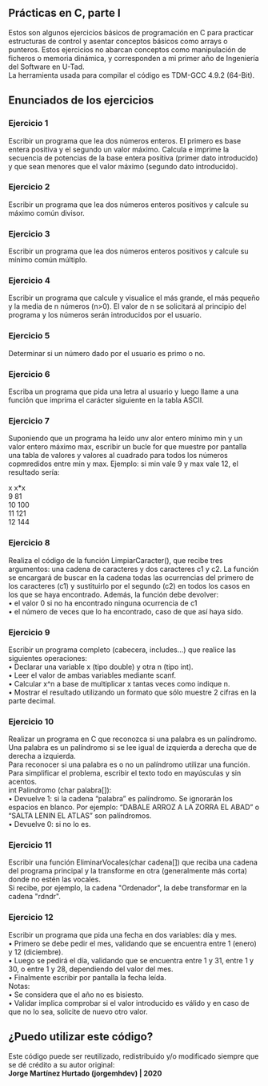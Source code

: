## Prácticas en C, parte I
Estos son algunos ejercicios básicos de programación en C para practicar estructuras de control y asentar conceptos básicos como arrays o punteros. Estos ejercicios no abarcan conceptos como manipulación de ficheros o memoria dinámica, y corresponden a mi primer año de Ingeniería del Software en U-Tad.<br> 
La herramienta usada para compilar el código es TDM-GCC 4.9.2 (64-Bit).

## Enunciados de los ejercicios
### Ejercicio 1
Escribir un programa que lea dos números enteros. El primero es base entera positiva y el segundo un valor máximo. Calcula e imprime la secuencia de potencias de la base entera positiva (primer dato introducido) y que sean menores que el valor máximo (segundo dato introducido).

### Ejercicio 2
Escribir un programa que lea dos números enteros positivos y calcule su máximo común divisor.

### Ejercicio 3
Escribir un programa que lea dos números enteros positivos y calcule su mínimo común múltiplo.

### Ejercicio 4
Escribir un programa que calcule y visualice el más grande, el más pequeño y la media de n números (n>0). El valor de n se solicitará al principio del programa y los números serán introducidos por el usuario.

### Ejercicio 5
Determinar si un número dado por el usuario es primo o no.

### Ejercicio 6
Escriba un programa que pida una letra al usuario y luego llame a una función que imprima el carácter siguiente en la tabla ASCII.

### Ejercicio 7
Suponiendo que un programa ha leído unv alor entero mínimo min y un valor entero máximo max, escribir un bucle for que muestre por pantalla una tabla de valores y valores al cuadrado para todos los números copmredidos entre min y max.
Ejemplo: si min vale 9 y max vale 12, el resultado sería:

x     x*x<br> 
9     81<br> 
10    100<br> 
11    121<br> 
12    144<br> 

### Ejercicio 8
Realiza el código de la función LimpiarCaracter(), que recibe tres argumentos: una cadena de caracteres y dos caracteres c1 y c2. La función se encargará de buscar en la cadena todas las ocurrencias del primero de los caracteres (c1) y sustituirlo por el segundo (c2) en todos los casos en los que se haya encontrado. Además, la función debe devolver:<br>
• el valor 0 si no ha encontrado ninguna ocurrencia de c1<br>
• el número de veces que lo ha encontrado, caso de que así haya sido.<br>

### Ejercicio 9
Escribir un programa completo (cabecera, includes...) que realice las siguientes operaciones:<br>
• Declarar una variable x (tipo double) y otra n (tipo int).<br>
• Leer el valor de ambas variables mediante scanf.<br>
• Calcular x^n a base de multiplicar x tantas veces como indique n.<br>
• Mostrar el resultado utilizando un formato que sólo muestre 2 cifras en la parte decimal.<br>

### Ejercicio 10
Realizar un programa en C que reconozca si una palabra es un palíndromo. Una palabra es un palíndromo si se lee igual de izquierda a derecha que de derecha a izquierda.<br> 
Para reconocer si una palabra es o no un palíndromo utilizar una función. Para simplificar el problema, escribir el texto todo en mayúsculas y sin acentos.<br>
int Palindromo (char palabra[]):<br>
• Devuelve 1: si la cadena “palabra” es palíndromo. Se ignorarán los espacios en blanco. Por ejemplo: “DABALE ARROZ A LA ZORRA EL ABAD” o “SALTA LENIN EL ATLAS” son palíndromos.<br>
• Devuelve 0: si no lo es.<br>

### Ejercicio 11
Escribir una función EliminarVocales(char cadena[]) que reciba una cadena del programa principal y la transforme en otra (generalmente más corta) donde no estén las vocales.<br>
Si recibe, por ejemplo, la cadena "Ordenador", la debe transformar en la cadena "rdndr".

### Ejercicio 12
Escribir un programa que pida una fecha en dos variables: día y mes.<br>
• Primero se debe pedir el mes, validando que se encuentra entre 1 (enero) y 12 (diciembre).<br>
• Luego se pedirá el día, validando que se encuentra entre 1 y 31, entre 1 y 30, o entre 1 y 28, dependiendo del valor del mes.<br>
• Finalmente escribir por pantalla la fecha leída.<br>
Notas:<br>
• Se considera que el año no es bisiesto.<br>
• Validar implica comprobar si el valor introducido es válido y en caso de que no lo sea, solicite de nuevo otro valor.<br>

## ¿Puedo utilizar este código?
Este código puede ser reutilizado, redistribuido y/o modificado siempre que se dé crédito a su autor original:<br>
<b>Jorge Martínez Hurtado (jorgemhdev) | 2020</b>
